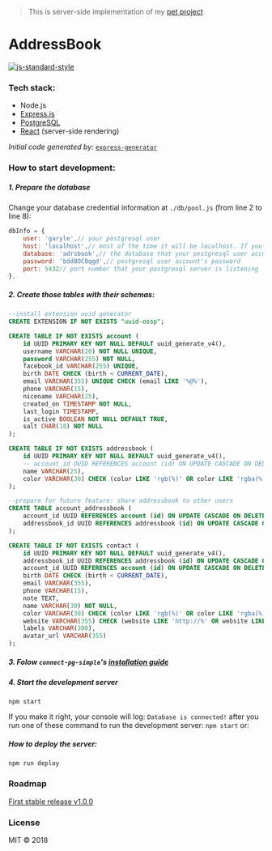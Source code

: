 > This is server-side implementation of my [pet project](https://github.com/lvnam96/addressBook)

AddressBook
===
[![js-standard-style](https://img.shields.io/badge/code%20style-standard-brightgreen.svg)](https://github.com/standard/standard)

### Tech stack:

- Node.js
- [Express.js](https://github.com/expressjs/express)
- [PostgreSQL](https://github.com/brianc/node-postgres)
- [React](https://github.com/facebook/react) (server-side rendering)

*Initial code generated by:* [`express-generator`](https://github.com/expressjs/generator)

### How to start development:

##### 1. Prepare the database

Change your database credential information at `./db/pool.js` (from line 2 to line 8):

```js
dbInfo = {
    user: 'garyle',// your postgresql user
    host: 'localhost',// most of the time it will be localhost. If you use docker, please check their document
    database: 'adrsbook',// the database that your postgresql user account has rights to manage
    password: 'bdd8OC0qgd',// postgresql user account's password
    port: 5432// port number that your postgresql server is listening
},
```

##### 2. Create those tables with their schemas:

```sql
--install extension uuid generator
CREATE EXTENSION IF NOT EXISTS "uuid-ossp";

CREATE TABLE IF NOT EXISTS account (
    id UUID PRIMARY KEY NOT NULL DEFAULT uuid_generate_v4(),
    username VARCHAR(20) NOT NULL UNIQUE,
    password VARCHAR(255) NOT NULL,
    facebook_id VARCHAR(255) UNIQUE,
    birth DATE CHECK (birth < CURRENT_DATE),
    email VARCHAR(355) UNIQUE CHECK (email LIKE '%@%'),
    phone VARCHAR(15),
    nicename VARCHAR(25),
    created_on TIMESTAMP NOT NULL,
    last_login TIMESTAMP,
    is_active BOOLEAN NOT NULL DEFAULT TRUE,
    salt CHAR(10) NOT NULL
);

CREATE TABLE IF NOT EXISTS addressbook (
    id UUID PRIMARY KEY NOT NULL DEFAULT uuid_generate_v4(),
    -- account_id UUID REFERENCES account (id) ON UPDATE CASCADE ON DELETE SET NULL,
    name VARCHAR(25),
    color VARCHAR(30) CHECK (color LIKE 'rgb(%)' OR color LIKE 'rgba(%)' OR color LIKE '#%' OR color LIKE 'hsl(%)')
);

--prepare for future feature: share addressbook to other users
CREATE TABLE account_addressbook (
    account_id UUID REFERENCES account (id) ON UPDATE CASCADE ON DELETE CASCADE,
    addressbook_id UUID REFERENCES addressbook (id) ON UPDATE CASCADE ON DELETE CASCADE
);

CREATE TABLE IF NOT EXISTS contact (
    id UUID PRIMARY KEY NOT NULL DEFAULT uuid_generate_v4(),
    addressbook_id UUID REFERENCES addressbook (id) ON UPDATE CASCADE ON DELETE CASCADE,
    account_id UUID REFERENCES account (id) ON UPDATE CASCADE ON DELETE SET NULL,
    birth DATE CHECK (birth < CURRENT_DATE),
    email VARCHAR(355),
    phone VARCHAR(15),
    note TEXT,
    name VARCHAR(30) NOT NULL,
    color VARCHAR(30) CHECK (color LIKE 'rgb(%)' OR color LIKE 'rgba(%)' OR color LIKE '#%' OR color LIKE 'hsl(%)'),
    website VARCHAR(355) CHECK (website LIKE 'http://%' OR website LIKE 'https://%'),
    labels VARCHAR(300),
    avatar_url VARCHAR(355)
);
```

##### 3. Folow `connect-pg-simple`'s [installation guide](https://www.npmjs.com/package/connect-pg-simple#installation)

##### 4. Start the development server

```
npm start
```

If you make it right, your console will log: `Database is connected!` after you run one of these command to run the development server: `npm start` or:

##### How to deploy the server:

```
npm run deploy
```

### Roadmap

[First stable release v1.0.0](https://github.com/lvnam96/addressbook--server-side/projects)

### License
MIT &copy; 2018
